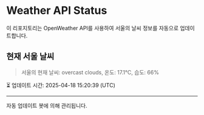 
# Weather API Status

이 리포지토리는 OpenWeather API를 사용하여 서울의 날씨 정보를 자동으로 업데이트합니다.

## 현재 서울 날씨
> 서울의 현재 날씨: overcast clouds, 온도: 17.1°C, 습도: 66%

⏳ 업데이트 시간: 2025-04-18 15:20:39 (UTC)

---
자동 업데이트 봇에 의해 관리됩니다.
